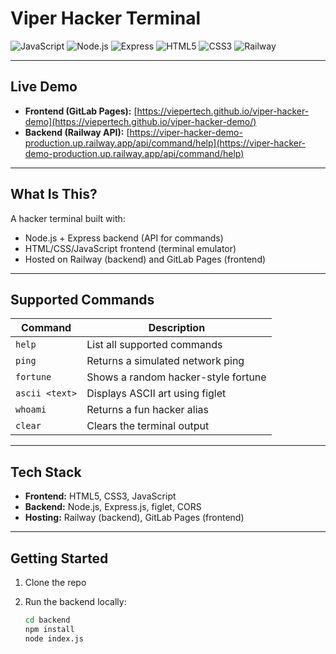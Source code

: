 # Viper Hacker Terminal

![JavaScript](https://img.shields.io/badge/JavaScript-F7DF1E?style=flat&logo=javascript&logoColor=black)
![Node.js](https://img.shields.io/badge/Node.js-339933?style=flat&logo=node.js&logoColor=white)
![Express](https://img.shields.io/badge/Express-000000?style=flat&logo=express&logoColor=white)
![HTML5](https://img.shields.io/badge/HTML5-E34F26?style=flat&logo=html5&logoColor=white)
![CSS3](https://img.shields.io/badge/CSS3-1572B6?style=flat&logo=css3&logoColor=white)
![Railway](https://img.shields.io/badge/Railway-0B0D0E?style=flat&logo=railway&logoColor=white)

---

## Live Demo

- **Frontend (GitLab Pages):** [https://viepertech.github.io/viper-hacker-demo](https://viepertech.github.io/viper-hacker-demo/)
- **Backend (Railway API):** [https://viper-hacker-demo-production.up.railway.app/api/command/help](https://viper-hacker-demo-production.up.railway.app/api/command/help)

---

## What Is This?

A hacker terminal built with:

- Node.js + Express backend (API for commands)
- HTML/CSS/JavaScript frontend (terminal emulator)
- Hosted on Railway (backend) and GitLab Pages (frontend)

---

## Supported Commands

| Command        | Description                            |
|----------------|----------------------------------------|
| `help`         | List all supported commands            |
| `ping`         | Returns a simulated network ping       |
| `fortune`      | Shows a random hacker-style fortune    |
| `ascii <text>` | Displays ASCII art using figlet        |
| `whoami`       | Returns a fun hacker alias             |
| `clear`        | Clears the terminal output             |

---

## Tech Stack

- **Frontend:** HTML5, CSS3, JavaScript
- **Backend:** Node.js, Express.js, figlet, CORS
- **Hosting:** Railway (backend), GitLab Pages (frontend)

---

## Getting Started

1. Clone the repo
2. Run the backend locally:
   
   ```bash
   cd backend
   npm install
   node index.js
   ```
